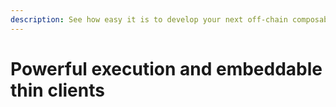 ```yaml
---
description: See how easy it is to develop your next off-chain composable app on Mel!
---
```


# Powerful execution and embeddable thin clients

